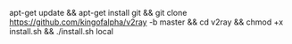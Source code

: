 
apt-get update && apt-get install git && git clone https://github.com/kingofalpha/v2ray -b master && cd v2ray && chmod +x install.sh && ./install.sh local



